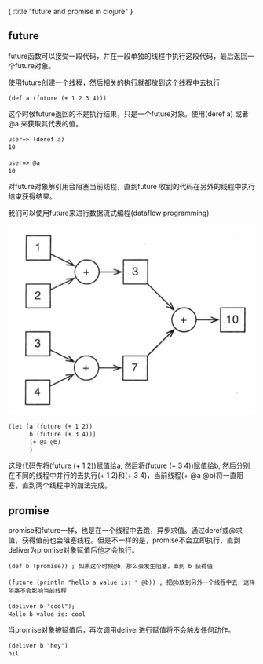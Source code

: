 {
  :title "future and promise in clojure"
}

## future

future函数可以接受一段代码，并在一段单独的线程中执行这段代码，最后返回一个future对象。

使用future创建一个线程，然后相关的执行就都放到这个线程中去执行

```.language-clojure
(def a (future (+ 1 2 3 4)))
```

这个时候future返回的不是执行结果，只是一个future对象。使用(deref a) 或者 @a 来获取其代表的值。

```.language-clojure
user=> (deref a)
10

user=> @a
10
```

对future对象解引用会阻塞当前线程，直到future 收到的代码在另外的线程中执行结束获得结果。

我们可以使用future来进行数据流式编程(dataflow programming)

![](/static/2018/11/img/100806.png)

```.language-clojure
(let [a (future (+ 1 2))
      b (future (+ 3 4))]
      (+ @a @b)
      )
```

这段代码先将(future (+ 1 2))赋值给a, 然后将(future (+ 3 4))赋值给b, 然后分别在不同的线程中并行的去执行(+ 1 2)和(+ 3 4)，当前线程(+ @a @b)将一直阻塞，直到两个线程中的加法完成。


## promise

promise和future一样，也是在一个线程中去跑，异步求值。通过deref或@求值，获得值前也会阻塞线程。但是不一样的是，promise不会立即执行，直到 deliver为promise对象赋值后他才会执行。

```.language-clojure
(def b (promise)) ; 如果这个时候@b，那么会发生阻塞，直到 b 获得值

(future (println "hello a value is: " @b)) ; 把@b放到另外一个线程中去，这样阻塞不会影响当前线程

(deliver b "cool");
Hello b value is: cool

```

当promise对象被赋值后，再次调用deliver进行赋值将不会触发任何动作。

```.language-clojure
(deliver b "hey")
nil
```


